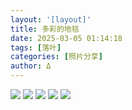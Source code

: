 ```yaml
---
layout: '[layout]'
title: 多彩的地毯
date: 2025-03-05 01:14:18
tags: [落叶]
categories: [照片分享]
author: Δ
---
```

![](1.jpg)
![](2.jpg)
![](3.jpg)
![](4.jpg)
![](5.jpg)
